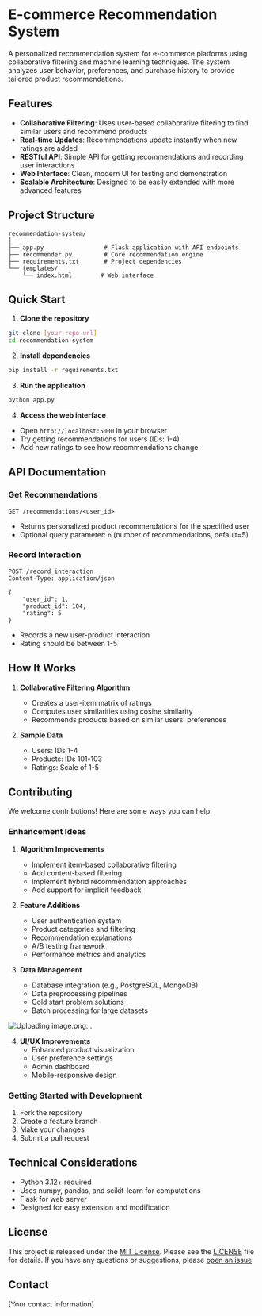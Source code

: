 # E-commerce Recommendation System

A personalized recommendation system for e-commerce platforms using collaborative filtering and machine learning techniques. The system analyzes user behavior, preferences, and purchase history to provide tailored product recommendations.

## Features

- **Collaborative Filtering**: Uses user-based collaborative filtering to find similar users and recommend products
- **Real-time Updates**: Recommendations update instantly when new ratings are added
- **RESTful API**: Simple API for getting recommendations and recording user interactions
- **Web Interface**: Clean, modern UI for testing and demonstration
- **Scalable Architecture**: Designed to be easily extended with more advanced features

## Project Structure

```
recommendation-system/
│
├── app.py                 # Flask application with API endpoints
├── recommender.py         # Core recommendation engine
├── requirements.txt       # Project dependencies
└── templates/
    └── index.html        # Web interface
```

## Quick Start

1. **Clone the repository**
```bash
git clone [your-repo-url]
cd recommendation-system
```

2. **Install dependencies**
```bash
pip install -r requirements.txt
```

3. **Run the application**
```bash
python app.py
```

4. **Access the web interface**
- Open `http://localhost:5000` in your browser
- Try getting recommendations for users (IDs: 1-4)
- Add new ratings to see how recommendations change

## API Documentation

### Get Recommendations
```http
GET /recommendations/<user_id>
```
- Returns personalized product recommendations for the specified user
- Optional query parameter: `n` (number of recommendations, default=5)

### Record Interaction
```http
POST /record_interaction
Content-Type: application/json

{
    "user_id": 1,
    "product_id": 104,
    "rating": 5
}
```
- Records a new user-product interaction
- Rating should be between 1-5

## How It Works

1. **Collaborative Filtering Algorithm**
   - Creates a user-item matrix of ratings
   - Computes user similarities using cosine similarity
   - Recommends products based on similar users' preferences

2. **Sample Data**
   - Users: IDs 1-4
   - Products: IDs 101-103
   - Ratings: Scale of 1-5

## Contributing

We welcome contributions! Here are some ways you can help:

### Enhancement Ideas
1. **Algorithm Improvements**
   - Implement item-based collaborative filtering
   - Add content-based filtering
   - Implement hybrid recommendation approaches
   - Add support for implicit feedback

2. **Feature Additions**
   - User authentication system
   - Product categories and filtering
   - Recommendation explanations
   - A/B testing framework
   - Performance metrics and analytics

3. **Data Management**
   - Database integration (e.g., PostgreSQL, MongoDB)
   - Data preprocessing pipelines
   - Cold start problem solutions
   - Batch processing for large datasets

![Uploading image.png…]()

4. **UI/UX Improvements**
   - Enhanced product visualization
   - User preference settings
   - Admin dashboard
   - Mobile-responsive design

### Getting Started with Development
1. Fork the repository
2. Create a feature branch
3. Make your changes
4. Submit a pull request

## Technical Considerations

- Python 3.12+ required
- Uses numpy, pandas, and scikit-learn for computations
- Flask for web server
- Designed for easy extension and modification

## License

This project is released under the [MIT License](LICENSE). Please see the [LICENSE](LICENSE) file for details. If you have any questions or suggestions, please [open an issue](https://github.com/yash8107/recommendation-system/issues).

## Contact

[Your contact information]
